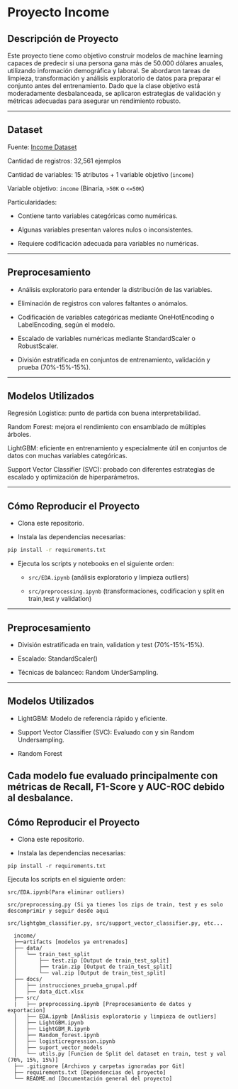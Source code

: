 
# Proyecto Income

## Descripción de Proyecto

Este proyecto tiene como objetivo construir modelos de machine learning capaces de predecir si una persona gana más de 50.000 dólares anuales, utilizando información demográfica y laboral. Se abordaron tareas de limpieza, transformación y análisis exploratorio de datos para preparar el conjunto antes del entrenamiento. Dado que la clase objetivo está moderadamente desbalanceada, se aplicaron estrategias de validación y métricas adecuadas para asegurar un rendimiento robusto.

---

## Dataset

Fuente: [Income Dataset](https://www.kaggle.com/datasets/mastmustu/income)

Cantidad de registros: 32,561 ejemplos

Cantidad de variables: 15 atributos + 1 variable objetivo (`income`)

Variable objetivo: `income` (Binaria, `>50K` o `<=50K`)

Particularidades:

* Contiene tanto variables categóricas como numéricas.

* Algunas variables presentan valores nulos o inconsistentes.

* Requiere codificación adecuada para variables no numéricas.

---

## Preprocesamiento

* Análisis exploratorio para entender la distribución de las variables.

* Eliminación de registros con valores faltantes o anómalos.

* Codificación de variables categóricas mediante OneHotEncoding o LabelEncoding, según el modelo.

* Escalado de variables numéricas mediante StandardScaler o RobustScaler.

* División estratificada en conjuntos de entrenamiento, validación y prueba (70%-15%-15%).

---

## Modelos Utilizados

Regresión Logística: punto de partida con buena interpretabilidad.

Random Forest: mejora el rendimiento con ensamblado de múltiples árboles.

LightGBM: eficiente en entrenamiento y especialmente útil en conjuntos de datos con muchas variables categóricas.

Support Vector Classifier (SVC): probado con diferentes estrategias de escalado y optimización de hiperparámetros.

---

## Cómo Reproducir el Proyecto

* Clona este repositorio.

* Instala las dependencias necesarias:

```bash
pip install -r requirements.txt
```

* Ejecuta los scripts y notebooks en el siguiente orden:

  * `src/EDA.ipynb` (análisis exploratorio y limpieza outliers)

  * `src/preprocessing.ipynb` (transformaciones, codificacion y split en train,test y validation)


---

## Preprocesamiento

   * División estratificada en train, validation y test (70%-15%-15%).

   *  Escalado: StandardScaler()

   *  Técnicas de balanceo: Random UnderSampling.

--- 
## Modelos Utilizados
  * LightGBM: Modelo de referencia rápido y eficiente.

  * Support Vector Classifier (SVC): Evaluado con y sin Random Undersampling.

 * Random Forest

Cada modelo fue evaluado principalmente con métricas de Recall, F1-Score y AUC-ROC debido al  desbalance.
---
## Cómo Reproducir el Proyecto

  *  Clona este repositorio.

  *  Instala las dependencias necesarias:

````
pip install -r requirements.txt
````

Ejecuta los scripts en el siguiente orden:

    src/EDA.ipynb(Para eliminar outliers)

    src/preprocessing.py (Si ya tienes los zips de train, test y es solo descomprimir y seguir desde aqui

    src/lightgbm_classifier.py, src/support_vector_classifier.py, etc...


```
  income/
  ├──artifacts [modelos ya entrenados]
  ├── data/
  │   └── train_test_split
  │       ├── test.zip [Output de train_test_split]
  │       ├── train.zip [Output de train_test_split]
  │       └── val.zip [Output de train_test_split]
  ├── docs/
  │   ├── instrucciones_prueba_grupal.pdf
  │   ├── data_dict.xlsx
  ├── src/
  |   ├── preprocessing.ipynb [Preprocesamiento de datos y exportacion]
  │   ├── EDA.ipynb [Análisis exploratorio y limpieza de outliers]
  │   ├── LightGBM.ipynb
  │   ├── LightGBM_R.ipynb 
  │   ├── Random_forest.ipynb
  │   ├── logisticregression.ipynb
  │   ├── suport_vector_models
  │   └── utils.py [Funcion de Split del dataset en train, test y val (70%, 15%, 15%)]
  ├── .gitignore [Archivos y carpetas ignoradas por Git]
  ├── requirements.txt [Dependencias del proyecto]
  └── README.md [Documentación general del proyecto]
```
